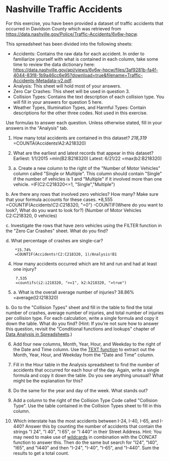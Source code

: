 # Nashville Traffic Accidents

For this exercise, you have been provided a dataset of traffic accidents that occurred in Davidson County which was retrieved from https://data.nashville.gov/Police/Traffic-Accidents/6v6w-hpcw. 

This spreadsheet has been divided into the following sheets:
* Accidents: Contains the raw data for each accident. In order to familiarize yourself with what is contained in each column, take some time to review the data dictionary here: https://data.nashville.gov/api/views/6v6w-hpcw/files/3af9281b-fa4f-4044-83f8-1b9a46cc6e95?download=true&filename=Traffic-Accidents-Metadata-v2.pdf.
* Analysis: This sheet will hold most of your answers.
* Zero Car Crashes: This sheet will be used in question 3.
* Collision Types: Contains the text description of each collision type. You will fill in your answers for question 5 here.
* Weather Types, Illumination Types, and Harmful Types: Contain descriptions for the other three codes. Not used in this exercise.

Use formulas to answer each question. Unless otherwise stated, fill in your answers in the "Analysis" tab.

1. How many total accidents are contained in this dataset? 
	*218,319*
	=COUNTA(Accidents!A2:A218320)

2. What are the earliest and latest records that appear in this dataset?
	Earliest: 1/1/2015 
			=min(B2:B218320)
	Latest: 6/21/22 
			=max(b2:B218320)
				

3. a. Create a new column to the right of the "Number of Motor Vehicles" column called "Single or Multiple". This column should contain "Single" if the number of vehicles is 1 and "Multiple" if it involved more than one vehicle. 
		=IF(C2:C218320<=1, "Single","Multiple") 


b. Are there any rows that involved zero vehicles? How many? Make sure that your formula accounts for these cases. 
		*8,555
		=COUNTIF(Accidents!$C$2:$C$218320, "=0")
			-COUNTIF(Where do you want to look?, What do you want to look for?)
				(Number of Motor Vehicles C2:C218320, 0 vehicles)		
		
 
c. Investigate the rows that have zero vehicles using the FILTER function in the "Zero Car Crashes" sheet. What do you find?  



d. What percentage of crashes are single-car?

		*15.74%
		=COUNTIF(Accidents!C2:C218320, 1)/Analysis!B1

4. How many accidents occurred which are hit and run and had at least one injury?

		7,535
		=countifs(i2:i218320, ">=1", k2:k218320, "=true")

5. a. What is the overall average number of injuries?  38.86%  =average(I2:I218320)


b. Go to the "Collision Types" sheet and fill in the table to find the total number of crashes, average number of injuries, and total number of injuries per collision type. For each calculation, write a single formula and copy it down the table. What do you find? (Hint: If you're not sure how to answer this question, revisit the "Conditional functions and lookups" chapter of [Data Analysis in Spreadsheets](https://app.datacamp.com/learn/courses/data-analysis-in-spreadsheets).)
		



6. Add four new columns, Month, Year, Hour, and Weekday to the right of the Date and Time column. Use the [TEXT function](https://support.microsoft.com/en-us/office/text-function-20d5ac4d-7b94-49fd-bb38-93d29371225c) to extract out the Month, Year, Hour, and Weekday from the "Date and Time" column.  

7. Fill in the Hour table in the Analysis spreadsheet to find the number of accidents that occurred for each hour of the day. Again, write a single formula and copy it down the table. Do you see anything unusual? What might be the explanation for this?

8. Do the same for the year and day of the week. What stands out?

9. Add a column to the right of the Collision Type Code called "Collision Type". Use the table contained in the Collision Types sheet to fill in this column. 

10. Which interstate has the most accidents between I-24, I-40, I-65, and I-440? Answer this by counting the number of accidents that contain the strings "I 24", "I 40", "I 65", or "I 440" in their Street Address. Hint: You may need to make use of [wildcards](https://support.microsoft.com/en-us/office/using-wildcard-characters-in-searches-ef94362e-9999-4350-ad74-4d2371110adb) in combination with the CONCAT function to answer this. Then do the same but search for "I24", "I40", "I65", and "I440" and then "I-24", "I-40", "I-65", and "I-440". Sum the results to get a total count. 